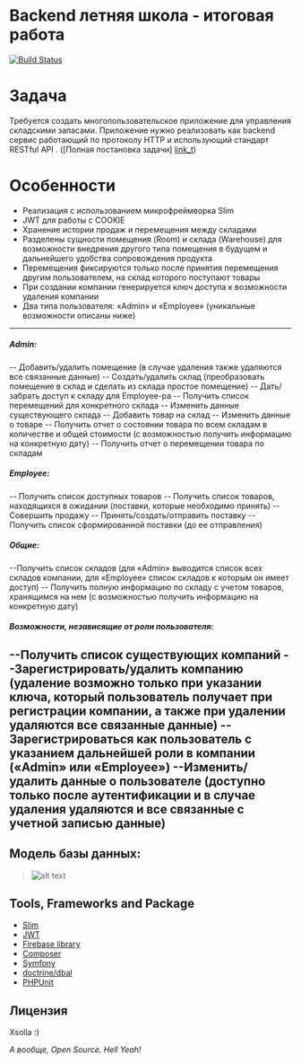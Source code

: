 # Backend летняя школа - итоговая работа

[![Build Status](https://travis-ci.org/joemccann/dillinger.svg?branch=master)](https://travis-ci.org/joemccann/dillinger)

# Задача
Требуется создать многопользовательское приложение для управления складскими запасами. Приложение нужно реализовать как backend сервис работающий по протоколу HTTP и использующий стандарт RESTful API . ([Полная постановка задачи] [link_t])


# Особенности

  - Реализация с использованием микрофреймворка Slim
  - JWT для работы с COOKIE
  - Хранение истории продаж и перемещения между складами
  - Разделены сущности помещения (Room) и склада (Warehouse) для возможности внедрения другого типа помещения в будущем и дальнейшего удобства сопровождения продукта
  - Перемещения фиксируются только после принятия перемещения другим пользователем, на склад которого поступают товары
  - При создании компании генерируется ключ доступа к возможности удаления компании
  - Два типа пользователя: «Admin» и «Employee» (уникальные возможности описаны ниже)
  
----
##### Admin:
-- Добавить/удалить помещение (в случае удаления также удаляются все связанные данные)
-- Создать/удалить склад (преобразовать помещение в склад и сделать из склада простое помещение)
-- Дать/забрать доступ к складу для Employee-ра
-- Получить список перемещений для конкретного склада
-- Изменить данные существующего склада
-- Добавить товар на склад
-- Изменить данные о товаре
-- Получить отчет о состоянии товара по всем складам в количестве и общей стоимости (с возможностью получить информацию на конкретную дату)
-- Получить отчет о перемещении товара по складам
    
##### Employee:
-- Получить список доступных товаров
-- Получить список товаров, находящихся в ожидании (поставки, которые необходимо принять)
-- Совершить продажу
-- Принять/создать/отправить поставку
-- Получить список сформированной поставки (до ее отправления)

##### Общие:
--Получить список складов (для «Admin» выводится список всех складов компании, для «Employee» список складов к которым он имеет доступ)
-- Получить полную информацию по складу с учетом товаров, хранящимся на нем (с возможностью получить информацию на конкретную дату)

##### Возможности, независящие от роли пользователя:
--Получить список существующих компаний
--Зарегистрировать/удалить компанию (удаление возможно только при указании ключа, который пользователь получает при регистрации компании, а также при удалении удаляются все связанные данные)
--Зарегистрироваться как пользователь с указанием дальнейшей роли в компании («Admin» или «Employee»)
--Изменить/удалить данные о пользователе (доступно только после аутентификации и в случае удаления удаляются и все связанные с учетной записью данные)
----

## Модель базы данных:
>![alt text](https://cdn1.savepice.ru/uploads/2018/10/1/969477f0bd5e35fb621c4dac7f94b8d7-full.png)

Tools, Frameworks and Package 
----
- [Slim][link_slim]
- [JWT][link_jwt]
- [Firebase library][link_firebase_jwt]
- [Composer][link_composer]
- [Symfony][link_symfony]
- [doctrine/dbal][link_doctrine]
- [PHPUnit][link_phpunit]

Лицензия
----
Xsolla :)

*А вообще, Open Source. Hell Yeah!*

   [link_t]: <https://docs.google.com/document/d/1xNw8AemftD7PvV1hPtp0LJxTPYjQT83cENroMT_chkk/edit>
   [link_slim]: <https://www.slimframework.com>
   [link_jwt]: <https://jwt.io>
   [link_firebase_jwt]: <https://github.com/firebase/php-jwt>
   [link_composer]: <https://getcomposer.org>
   [link_symfony]: <https://symfony.com>
   [link_doctrine]: <https://github.com/doctrine/dbal>
   [link_phpunit]: <https://phpunit.de>

